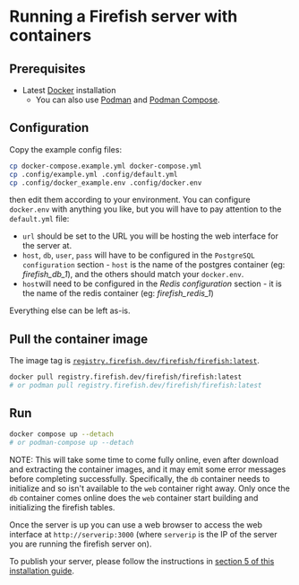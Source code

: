 # Running a Firefish server with containers

## Prerequisites

- Latest [Docker](https://docs.docker.com/get-docker/) installation
  - You can also use [Podman](https://podman.io/docs/installation) and [Podman Compose](https://github.com/containers/podman-compose).

## Configuration

Copy the example config files:

```sh
cp docker-compose.example.yml docker-compose.yml
cp .config/example.yml .config/default.yml
cp .config/docker_example.env .config/docker.env
```

then edit them according to your environment.
You can configure `docker.env` with anything you like, but you will have to pay attention to the `default.yml` file:

- `url` should be set to the URL you will be hosting the web interface for the server at.
- `host`, `db`, `user`, `pass` will have to be configured in the `PostgreSQL configuration` section - `host` is the name of the postgres container (eg: *firefish_db_1*), and the others should match your `docker.env`.
- `host`will need to be configured in the *Redis configuration* section - it is the name of the redis container (eg: *firefish_redis_1*)

Everything else can be left as-is.

## Pull the container image

The image tag is [`registry.firefish.dev/firefish/firefish:latest`](https://firefish.dev/firefish/firefish/container_registry).

```sh
docker pull registry.firefish.dev/firefish/firefish:latest
# or podman pull registry.firefish.dev/firefish/firefish:latest
```

## Run

```sh
docker compose up --detach
# or podman-compose up --detach
```

NOTE: This will take some time to come fully online, even after download and extracting the container images, and it may emit some error messages before completing successfully. Specifically, the `db` container needs to initialize and so isn't available to the `web` container right away. Only once the `db` container comes online does the `web` container start building and initializing the firefish tables.

Once the server is up you can use a web browser to access the web interface at `http://serverip:3000` (where `serverip` is the IP of the server you are running the firefish server on).

To publish your server, please follow the instructions in [section 5 of this installation guide](./install.md#5-preparation-for-publishing-a-server).
